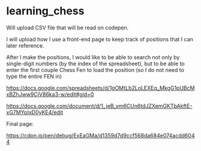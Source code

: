 # learning_chess

Will upload CSV file that will be read on codepen.

I will upload how I use a front-end page to keep track of positions that I can later reference.

After I make the positions, I would like to be able to search not only by single-digit numbers (by the index of the spreadsheet), but to be able to enter the first couple Chess Fen to load the position (so I do not need to type the entire FEN in)

https://docs.google.com/spreadsheets/d/1gOMtLb2LoLEXEq_MkgG1pUBcMxBZhJww9CjV86ka3-w/edit#gid=0

https://docs.google.com/document/d/1_jeB_ym6CUn6tdJZXemGKTbAkftE-xG7MYpIxD0yKE4/edit


Final page: 

https://cdpn.io/pen/debug/ExEaGMa/d1359d7d9ccf568da684e074acdd6044




